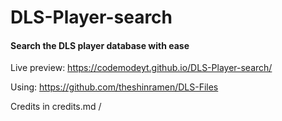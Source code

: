 # DLS-Player-search
#### Search the DLS player database with ease

Live preview: https://codemodeyt.github.io/DLS-Player-search/

Using: https://github.com/theshinramen/DLS-Files


Credits in credits.md
/